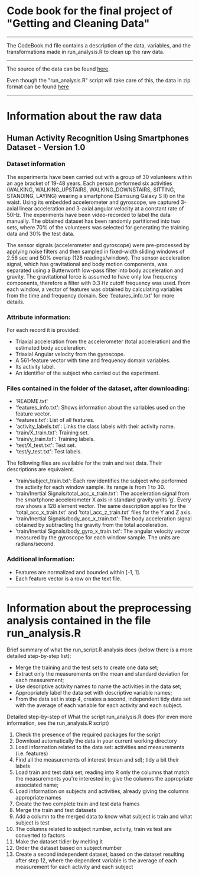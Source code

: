 # Code book for the final project of "Getting and Cleaning Data"
---

The CodeBook.md file contains a description of the data, variables, and the transformations made in run_analysis.R to clean up the raw data.

---

The source of the data can be found [here](http://archive.ics.uci.edu/ml/datasets/Human+Activity+Recognition+Using+Smartphones).

Even though the "run_analysis.R" script will take care of this, the data in zip format can be found [here](https://d396qusza40orc.cloudfront.net/getdata%2Fprojectfiles%2FUCI%20HAR%20Dataset.zip)

---

# Information about the raw data

## Human Activity Recognition Using Smartphones Dataset - Version 1.0

### Dataset information
The experiments have been carried out with a group of 30 volunteers within an age bracket of 19-48 years. Each person performed six activities (WALKING, WALKING_UPSTAIRS, WALKING_DOWNSTAIRS, SITTING, STANDING, LAYING) wearing a smartphone (Samsung Galaxy S II) on the waist. Using its embedded accelerometer and gyroscope, we captured 3-axial linear acceleration and 3-axial angular velocity at a constant rate of 50Hz. The experiments have been video-recorded to label the data manually. The obtained dataset has been randomly partitioned into two sets, where 70% of the volunteers was selected for generating the training data and 30% the test data. 

The sensor signals (accelerometer and gyroscope) were pre-processed by applying noise filters and then sampled in fixed-width sliding windows of 2.56 sec and 50% overlap (128 readings/window). The sensor acceleration signal, which has gravitational and body motion components, was separated using a Butterworth low-pass filter into body acceleration and gravity. The gravitational force is assumed to have only low frequency components, therefore a filter with 0.3 Hz cutoff frequency was used. From each window, a vector of features was obtained by calculating variables from the time and frequency domain. See 'features_info.txt' for more details. 

### Attribute information:
For each record it is provided:
- Triaxial acceleration from the accelerometer (total acceleration) and the estimated body acceleration.
- Triaxial Angular velocity from the gyroscope. 
- A 561-feature vector with time and frequency domain variables. 
- Its activity label. 
- An identifier of the subject who carried out the experiment.

### Files contained in the folder of the dataset, after downloading:
- 'README.txt'
- 'features_info.txt': Shows information about the variables used on the feature vector.
- 'features.txt': List of all features.
- 'activity_labels.txt': Links the class labels with their activity name.
- 'train/X_train.txt': Training set.
- 'train/y_train.txt': Training labels.
- 'test/X_test.txt': Test set.
- 'test/y_test.txt': Test labels.

The following files are available for the train and test data. Their descriptions are equivalent. 
- 'train/subject_train.txt': Each row identifies the subject who performed the activity for each window sample. Its range is from 1 to 30. 
- 'train/Inertial Signals/total_acc_x_train.txt': The acceleration signal from the smartphone accelerometer X axis in standard gravity units 'g'. Every row shows a 128 element vector. The same description applies for the 'total_acc_x_train.txt' and 'total_acc_z_train.txt' files for the Y and Z axis. 
- 'train/Inertial Signals/body_acc_x_train.txt': The body acceleration signal obtained by subtracting the gravity from the total acceleration. 
- 'train/Inertial Signals/body_gyro_x_train.txt': The angular velocity vector measured by the gyroscope for each window sample. The units are radians/second. 

### Additional information:
- Features are normalized and bounded within [-1, 1].
- Each feature vector is a row on the text file.

---

# Information about the preprocessing analysis contained in the file run_analysis.R

Brief summary of what the run_script.R analysis does (below there is a more detailed step-by-step list):
- Merge the training and the test sets to create one data set;
- Extract only the measurements on the mean and standard deviation for each measurement;
- Use descriptive activity names to name the activities in the data set;
- Appropriately label the data set with descriptive variable names;
- From the data set in step 4, creates a second, independent tidy data set with the average of each variable for each activity and each subject.


Detailed step-by-step of What the script run_analysis.R does (for even more information, see the run_analysis.R script)
1. Check the presence of the required packages for the script
2. Download automatically the data in your current working directory
3. Load information related to the data set: activities and measurements (i.e. features)
4. Find all the measurements of interest (mean and sd); tidy a bit their labels
5. Load train and test data set, reading into R only the columns that match the measurements you're interested in; give the columns the appropriate associated name;
6. Load information on subjects and activities, already giving the columns appropriate names
7. Create the two complete train and test data frames
8. Merge the train and test datasets
9. Add a column to the merged data to know what subject is train and what subject is test
10. The columns related to subject number, activity, train vs test are converted to factors
11. Make the dataset tidier by melting it
12. Order the dataset based on subject number
13. Create a second independent dataset, based on the dataset resulting after step 12, where the dependent variable is the average of each measurement for each activity and each subject


